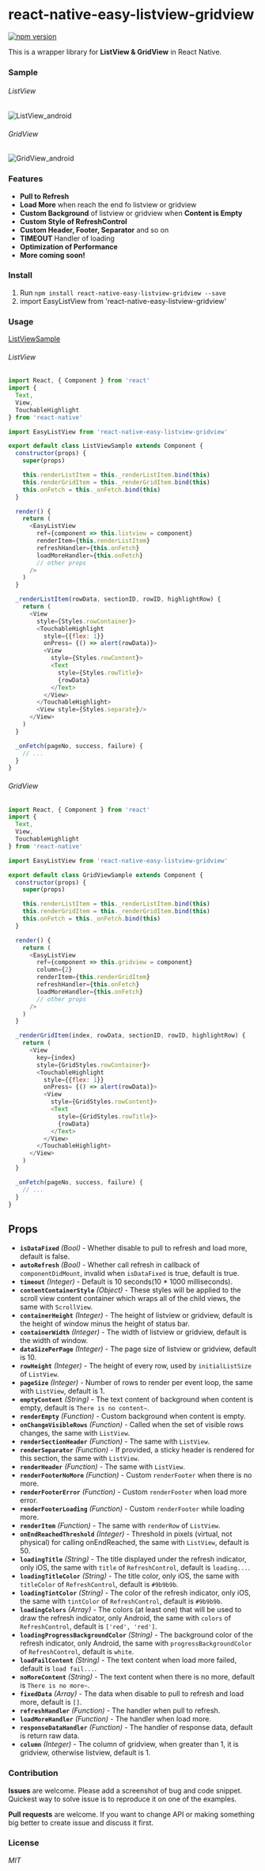 # react-native-easy-listview-gridview

[![npm version](https://badge.fury.io/js/react-native-easy-listview-gridview.svg)](https://badge.fury.io/js/react-native-easy-listview-gridview)

This is a wrapper library for **ListView & GridView** in React Native. 

### Sample

###### ListView

![ListView_android](https://raw.githubusercontent.com/danke77/react-native-easy-listview-gridview/master/art/ListView_android.gif)

###### GridView

![GridView_android](https://raw.githubusercontent.com/danke77/react-native-easy-listview-gridview/master/art/GridView_android.gif)

### Features

- **Pull to Refresh**
- **Load More** when reach the end fo listview or gridview
- **Custom Background** of listview or gridview when **Content is Empty**
- **Custom Style of RefreshControl**
- **Custom Header, Footer, Separator** and so on
- **TIMEOUT** Handler of loading
- **Optimization of Performance**
- **More coming soon!**

### Install

1. Run `npm install react-native-easy-listview-gridview --save`
2. import EasyListView from 'react-native-easy-listview-gridview'

### Usage

[ListViewSample](https://github.com/danke77/react-native-easy-listview-gridview/blob/master/sample/js/ListViewSample.js)

###### ListView

``` javascript
import React, { Component } from 'react'
import {
  Text,
  View,
  TouchableHighlight
} from 'react-native'

import EasyListView from 'react-native-easy-listview-gridview'

export default class ListViewSample extends Component {
  constructor(props) {
    super(props)

    this.renderListItem = this._renderListItem.bind(this)
    this.renderGridItem = this._renderGridItem.bind(this)
    this.onFetch = this._onFetch.bind(this)
  }

  render() {
    return (
      <EasyListView
        ref={component => this.listview = component}
        renderItem={this.renderListItem}
        refreshHandler={this.onFetch}
        loadMoreHandler={this.onFetch}
        // other props
      />
    )
  }

  _renderListItem(rowData, sectionID, rowID, highlightRow) {
    return (
      <View
        style={Styles.rowContainer}>
        <TouchableHighlight
          style={{flex: 1}}
          onPress= {() => alert(rowData)}>
          <View
            style={Styles.rowContent}>
            <Text
              style={Styles.rowTitle}>
              {rowData}
            </Text>
          </View>
        </TouchableHighlight>
        <View style={Styles.separate}/>
      </View>
    )
  }

  _onFetch(pageNo, success, failure) {
    // ...
  }
}
```

###### GridView

``` javascript
import React, { Component } from 'react'
import {
  Text,
  View,
  TouchableHighlight
} from 'react-native'

import EasyListView from 'react-native-easy-listview-gridview'

export default class GridViewSample extends Component {
  constructor(props) {
    super(props)

    this.renderListItem = this._renderListItem.bind(this)
    this.renderGridItem = this._renderGridItem.bind(this)
    this.onFetch = this._onFetch.bind(this)
  }

  render() {
    return (
      <EasyListView
        ref={component => this.gridview = component}
        column={2}
        renderItem={this.renderGridItem}
        refreshHandler={this.onFetch}
        loadMoreHandler={this.onFetch}
        // other props
      />
    )
  }

  _renderGridItem(index, rowData, sectionID, rowID, highlightRow) {
    return (
      <View
        key={index}
        style={GridStyles.rowContainer}>
        <TouchableHighlight
          style={{flex: 1}}
          onPress= {() => alert(rowData)}>
          <View
            style={GridStyles.rowContent}>
            <Text
              style={GridStyles.rowTitle}>
              {rowData}
            </Text>
          </View>
        </TouchableHighlight>
      </View>
    )
  }

  _onFetch(pageNo, success, failure) {
    // ...
  }
}
```

## Props

- **`isDataFixed`** _(Bool)_ - Whether disable to pull to refresh and load more, default is false.
- **`autoRefresh`** _(Bool)_ - Whether call refresh in callback of `componentDidMount`, invalid when `isDataFixed` is true, default is true.
- **`timeout`** _(Integer)_ - Default is 10 seconds(10 * 1000 milliseconds).
- **`contentContainerStyle`** _(Object)_ - These styles will be applied to the scroll view content container which wraps all of the child views, the same with `ScrollView`.
- **`containerHeight`** _(Integer)_ - The height of listview or gridview, default is the height of window minus the height of status bar.
- **`containerWidth`** _(Integer)_ - The width of listview or gridview, default is the width of window.
- **`dataSizePerPage`** _(Integer)_ - The page size of listview or gridview, default is 10.
- **`rowHeight`** _(Integer)_ - The height of every row, used by `initialListSize` of `ListView`.
- **`pageSize`** _(Integer)_ - Number of rows to render per event loop, the same with `ListView`, default is 1.
- **`emptyContent`** _(String)_ - The text content of background when content is empty, default is `There is no content~`.
- **`renderEmpty`** _(Function)_ - Custom background when content is empty.
- **`onChangeVisibleRows`** _(Function)_ - Called when the set of visible rows changes, the same with `ListView`.
- **`renderSectionHeader`** _(Function)_ - The same with `ListView`.
- **`renderSeparator`** _(Function)_ - If provided, a sticky header is rendered for this section, the same with `ListView`.
- **`renderHeader`** _(Function)_ - The same with `ListView`.
- **`renderFooterNoMore`** _(Function)_ - Custom `renderFooter` when there is no more.
- **`renderFooterError`** _(Function)_ - Custom `renderFooter` when load more error.
- **`renderFooterLoading`** _(Function)_ - Custom `renderFooter` while loading more.
- **`renderItem`** _(Function)_ - The same with `renderRow` of `ListView`.
- **`onEndReachedThreshold`** _(Integer)_ - Threshold in pixels (virtual, not physical) for calling onEndReached, the same with `ListView`, default is 50.
- **`loadingTitle`** _(String)_ - The title displayed under the refresh indicator, only iOS, the same with `title` of `RefreshControl`, default is `loading...`.
- **`loadingTitleColor`** _(String)_ - The title color, only iOS, the same with `titleColor` of `RefreshControl`, default is `#9b9b9b`.
- **`loadingTintColor`** _(String)_ - The color of the refresh indicator, only iOS, the same with `tintColor` of `RefreshControl`, default is `#9b9b9b`.
- **`loadingColors`** _(Array)_ - The colors (at least one) that will be used to draw the refresh indicator, only Android, the same with `colors` of `RefreshControl`, default is `['red', 'red']`.
- **`loadingProgressBackgroundColor`** _(String)_ - The background color of the refresh indicator, only Android, the same with `progressBackgroundColor` of `RefreshControl`, default is `white`.
- **`loadFailContent`** _(String)_ - The text content when load more failed, default is `load fail...`.
- **`noMoreContent`** _(String)_ - The text content when there is no more, default is `There is no more~`.
- **`fixedData`** _(Array)_ - The data when disable to pull to refresh and load more, default is `[]`.
- **`refreshHandler`** _(Function)_ - The handler when pull to refresh.
- **`loadMoreHandler`** _(Function)_ - The handler when load more.
- **`responseDataHandler`** _(Function)_ - The handler of response data, default is return raw data.
- **`column`** _(Integer)_ - The column of gridview, when greater than 1, it is gridview, otherwise listview, default is 1.

### Contribution

**Issues** are welcome. Please add a screenshot of bug and code snippet. Quickest way to solve issue is to reproduce it on one of the examples.

**Pull requests** are welcome. If you want to change API or making something big better to create issue and discuss it first.

### License

_MIT_